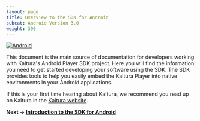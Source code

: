 ```yaml
---
layout: page
title: Overview to the SDK for Android
subcat: Android Version 3.0
weight: 390
---
```


[![Android](https://img.shields.io/badge/Android-Supported-green.svg)](https://github.com/kaltura/player-sdk-native-ios)

This document is the main source of documentation for developers working with Kaltura's Android Player SDK project. Here you will find the information you need to get started developing your software using the SDK. The SDK provides tools to help you easily embed the Kaltura Player into native environments in your Android applications.

If this is your first time hearing about Kaltura, we recommend you read up on Kaltura in the [Kaltura website](http://corp.kaltura.com/).


**Next -> [Introduction to the SDK for Android](https://github.com/kaltura/DeveloperPortalDocs/edit/playkit/documentation/PlayKit/Android-introduction.md)**
